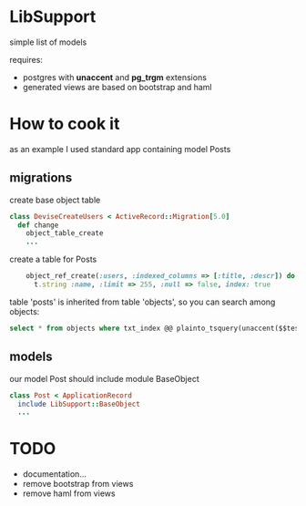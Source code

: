 # LibSupport

simple list of models

requires:

* postgres with **unaccent** and **pg_trgm** extensions 
* generated views are based on bootstrap and haml 

# How to cook it

as an example I used standard app containing model Posts

## migrations

create base object table
```ruby
class DeviseCreateUsers < ActiveRecord::Migration[5.0]
  def change
    object_table_create
    ...
```    

create a table for Posts
```ruby
    object_ref_create(:users, :indexed_columns => [:title, :descr]) do |t|
      t.string :name, :limit => 255, :null => false, index: true
````      

table 'posts' is inherited from table 'objects', so you can search among objects:
```sql
select * from objects where txt_index @@ plainto_tsquery(unaccent($$test$$))
```

## models

our model Post should include module BaseObject
```ruby
class Post < ApplicationRecord
  include LibSupport::BaseObject
  ...
```



# TODO

* documentation...
* remove bootstrap from views
* remove haml from views
